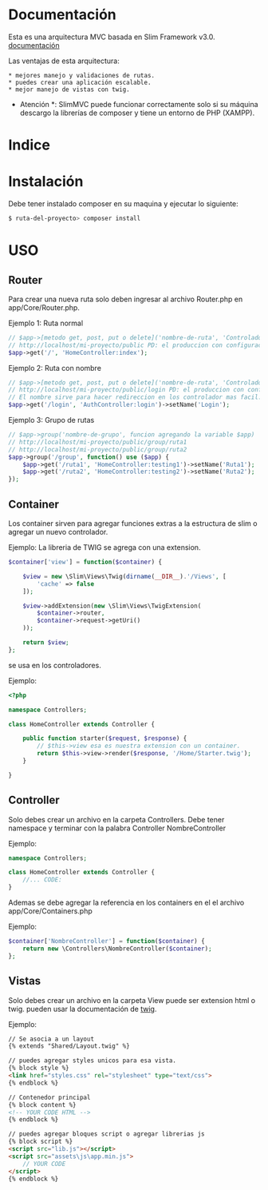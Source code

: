 Documentación
===================

Esta es una arquitectura MVC basada en Slim Framework v3.0. [documentación](http://www.slimframework.com/docs/v3/)

Las ventajas de esta arquitectura:

    * mejores manejo y validaciones de rutas.
    * puedes crear una aplicación escalable.
    * mejor manejo de vistas con twig.


* Atención *: SlimMVC puede funcionar correctamente solo si su máquina descargo la librerías de composer y tiene un entorno de PHP (XAMPP).

Indice
=================

  <!-- * [github-markdown-toc](#github-markdown-toc)
  * [Installation](#installation)
    * [Precompiled binaries](#precompiled-binaries)
    * [Compiling from source](#compiling-from-source)
    * [Homebew (Mac only)](#homebew-mac-only)
  * [Tests](#tests)
  * [Usage](#usage)
    * [STDIN](#stdin)
    * [Local files](#local-files)
    * [Remote files](#remote-files)
    * [Multiple files](#multiple-files)
    * [Combo](#combo)
    * [Depth](#depth)
    * [No Escape](#no-escape)
    * [Github token](#github-token)
  * [LICENSE](#license) -->

Instalación
============

Debe tener instalado composer en su maquina y ejecutar lo siguiente:

```bash
$ ruta-del-proyecto> composer install
```

USO
=====

Router
-----------

Para crear una nueva ruta solo deben ingresar al archivo Router.php en app/Core/Router.php.

Ejemplo 1: Ruta normal

```php
// $app->[metodo get, post, put o delete]('nombre-de-ruta', 'Controlador:funcion');
// http://localhost/mi-proyecto/public PD: el produccion con configuracion de su servidor o cpanel pueden dejar como carperta principal public asi no se vera en la url.
$app->get('/', 'HomeController:index');
```

Ejemplo 2: Ruta con nombre

```php
// $app->[metodo get, post, put o delete]('nombre-de-ruta', 'Controlador:funcion')->setName('Nombre');
// http://localhost/mi-proyecto/public/login PD: el produccion con configuracion de su servidor o cpanel pueden dejar como carperta principal public asi no se vera en la url.
// El nombre sirve para hacer redireccion en los controlador mas facil.
$app->get('/login', 'AuthController:login')->setName('Login');
```

Ejemplo 3: Grupo de rutas

```php
// $app->group('nombre-de-grupo', funcion agregando la variable $app)
// http://localhost/mi-proyecto/public/group/ruta1
// http://localhost/mi-proyecto/public/group/ruta2
$app->group('/group', function() use ($app) {
    $app->get('/ruta1', 'HomeController:testing1')->setName('Ruta1');
    $app->get('/ruta2', 'HomeController:testing2')->setName('Ruta2');
});
```


Container
-----------

Los container sirven para agregar funciones extras a la estructura de slim o agregar un nuevo controlador.

Ejemplo: La libreria de TWIG se agrega con una extension.

```php
$container['view'] = function($container) {

    $view = new \Slim\Views\Twig(dirname(__DIR__).'/Views', [
        'cache' => false
    ]);

    $view->addExtension(new \Slim\Views\TwigExtension(
        $container->router,
        $container->request->getUri()
    ));

    return $view;
};
```

se usa en los controladores.

Ejemplo:

```php
<?php

namespace Controllers;

class HomeController extends Controller {

    public function starter($request, $response) {
        // $this->view esa es nuestra extension con un container.
        return $this->view->render($response, '/Home/Starter.twig');
    }

}
```

Controller
-----------

Solo debes crear un archivo en la carpeta Controllers.
Debe tener namespace y terminar con la palabra Controller NombreController 

Ejemplo:

```php
namespace Controllers;

class HomeController extends Controller {
    //... CODE:
}
```

Ademas se debe agregar la referencia en los containers en el el archivo app/Core/Containers.php

Ejemplo:

```php
$container['NombreController'] = function($container) {
    return new \Controllers\NombreController($container);
};
```

Vistas
-----------

Solo debes crear un archivo en la carpeta View puede ser extension html o twig.
pueden usar la documentación de [twig](https://twig.symfony.com/). 

Ejemplo:

```html
// Se asocia a un layout
{% extends "Shared/Layout.twig" %}

// puedes agregar styles unicos para esa vista.
{% block style %}
<link href="styles.css" rel="stylesheet" type="text/css">
{% endblock %} 

// Contenedor principal
{% block content %}
<!-- YOUR CODE HTML -->
{% endblock %} 

// puedes agregar bloques script o agregar librerias js
{% block script %}
<script src="lib.js"></script>
<script src="assets\js\app.min.js">
    // YOUR CODE
</script>
{% endblock %} 
```
